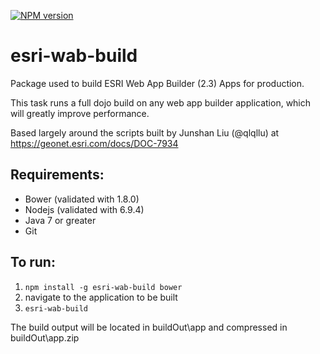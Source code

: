 [![NPM version](https://img.shields.io/npm/v/esri-wab-build.svg)](https://www.npmjs.com/package/esri-wab-build)

# esri-wab-build
Package used to build ESRI Web App Builder (2.3) Apps for production.

This task runs a full dojo build on any web app builder application, which will greatly improve performance.

Based largely around the scripts built by Junshan Liu (@qlqllu) at https://geonet.esri.com/docs/DOC-7934

## Requirements:
* Bower (validated with 1.8.0)
* Nodejs (validated with 6.9.4)
* Java 7 or greater
* Git

## To run:
1. ```npm install -g esri-wab-build bower```
2. navigate to the application to be built
3. ```esri-wab-build```

The build output will be located in buildOut\app and compressed in buildOut\app.zip
